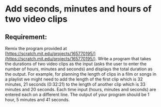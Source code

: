 # Add seconds, minutes and hours of two video clips

## Requirement:

Remix the program provided at [https://scratch.mit.edu/projects/165770195/](https://scratch.mit.edu/projects/165770195/).
Write a program that takes the durations of two video clips as the input (asks the user to enter the number of hours, minutes and seconds) and displays the total duration as the output.
For example, for planning the length of clips in a film or songs in a playlist we might need to add the length of the first clip which is 32 minutes, 21 seconds (0:32:21) to the length of another clip which is 33 minutes and 20 seconds. Each time input (hours, minutes and seconds) are entered each on a different line.
The output of your program should be 1 hour, 5 minutes and 41 seconds.

